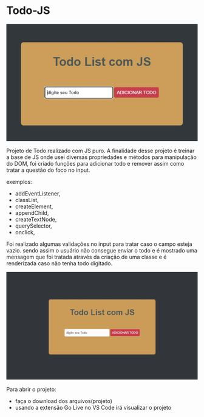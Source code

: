 # Todo-JS

<img src="./assets/todo.jpeg">

<p>
Projeto de Todo realizado com JS puro. 
A finalidade desse projeto é treinar a base de JS onde usei diversas propriedades
e métodos para manipulação do DOM, foi criado funções para adicionar todo e remover
assim como tratar a questão do foco no input.

exemplos:

- addEventListener,
- classList,
- createElement,
- appendChild,
- createTextNode,
- querySelector,
- onclick,

Foi realizado algumas validações no input para tratar caso o campo esteja vazio. 
sendo assim o usuário não consegue enviar o todo e é mostrado uma mensagem que 
foi tratada através da criação de uma classe e é renderizada caso não tenha todo
digitado.

<img src="./assets/todoGif.gif">

Para abrir o projeto:
- faça o download dos arquivos(projeto)
- usando a extensão Go Live no VS Code irá visualizar o projeto
</p>
